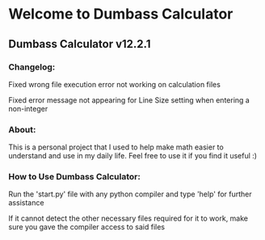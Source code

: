 # Welcome to Dumbass Calculator

## Dumbass Calculator v12.2.1

### Changelog:

Fixed wrong file execution error not working on calculation files

Fixed error message not appearing for Line Size setting when entering a non-integer

### About:

This is a personal project that I used to help make math easier to understand and use in my daily life. Feel free to use it if you find it useful :)

### How to Use Dumbass Calculator:

Run the 'start.py' file with any python compiler and type 'help' for further assistance

If it cannot detect the other necessary files required for it to work, make sure you gave the compiler access to said files

